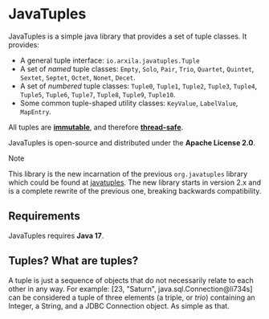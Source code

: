 JavaTuples
==========

JavaTuples is a simple java library that provides a set of tuple classes. It provides:

  * A general tuple interface: `io.arxila.javatuples.Tuple`
  * A set of _named_ tuple classes: `Empty`, `Solo`, `Pair`, `Trio`, `Quartet`, `Quintet`, `Sextet`, `Septet`, `Octet`, `Nonet`, `Decet`.
  * A set of _numbered_ tuple classes: `Tuple0`, `Tuple1`, `Tuple2`, `Tuple3`, `Tuple4`, `Tuple5`, `Tuple6`, `Tuple7`, `Tuple8`, `Tuple9`, `Tuple10`.
  * Some common tuple-shaped utility classes: `KeyValue`, `LabelValue`, `MapEntry`.

All tuples are <ins>**immutable**</ins>, and therefore <ins>**thread-safe**</ins>.

JavaTuples is open-source and distributed under the **Apache License 2.0**.

> [!NOTE]
> This library is the new incarnation of the previous `org.javatuples` library which could be found 
> at [javatuples](http://www.javatuples.org). The new library starts in version 2.x and is a complete rewrite of 
> the previous one, breaking backwards compatibility. 


Requirements
------------

JavaTuples requires **Java 17**.


Tuples? What are tuples?
------------------------

A tuple is just a sequence of objects that do not necessarily relate to each other in any way. For
example: [23, "Saturn", java.sql.Connection@li734s] can be considered a tuple of three elements (a triple,
or _trio_) containing an Integer, a String, and a JDBC Connection object. As simple as that.
